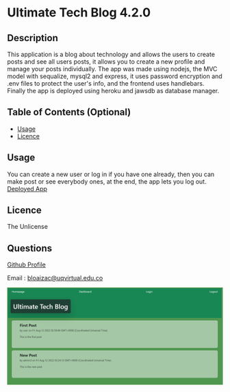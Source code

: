 
# Ultimate Tech Blog 4.2.0

## Description
This application is a blog about technology and allows the users to create posts and see all users posts, it allows you to create a new profile and manage your posts individually.
The app was made using nodejs, the MVC model with sequalize, mysql2 and express, it uses password encryption and .env files to protect the user's info, and the frontend uses handlebars. Finally the app is deployed using heroku and jawsdb as database manager. 



## Table of Contents (Optional)

- [Usage](#usage)
- [Licence](#licence)

## Usage
You can create a new user or log in if you have one already, then you can make post or see everybody ones, at the end, the app lets you log out.
[Deployed App](https://calm-sands-66373.herokuapp.com/)

## Licence
The Unlicense

## Questions
[Github Profile](https://github.com/braulioloaizac)



Email : bloaizac@uqvirtual.edu.co

![alt text](./screenshot.png/ "snapshot")